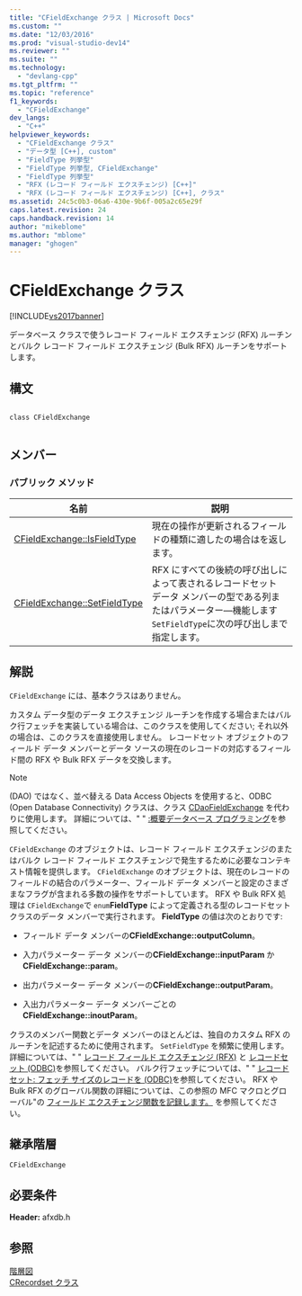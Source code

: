 ```yaml
---
title: "CFieldExchange クラス | Microsoft Docs"
ms.custom: ""
ms.date: "12/03/2016"
ms.prod: "visual-studio-dev14"
ms.reviewer: ""
ms.suite: ""
ms.technology: 
  - "devlang-cpp"
ms.tgt_pltfrm: ""
ms.topic: "reference"
f1_keywords: 
  - "CFieldExchange"
dev_langs: 
  - "C++"
helpviewer_keywords: 
  - "CFieldExchange クラス"
  - "データ型 [C++], custom"
  - "FieldType 列挙型"
  - "FieldType 列挙型, CFieldExchange"
  - "FieldType 列挙型"
  - "RFX (レコード フィールド エクスチェンジ) [C++]"
  - "RFX (レコード フィールド エクスチェンジ) [C++], クラス"
ms.assetid: 24c5c0b3-06a6-430e-9b6f-005a2c65e29f
caps.latest.revision: 24
caps.handback.revision: 14
author: "mikeblome"
ms.author: "mblome"
manager: "ghogen"
---
```

# CFieldExchange クラス
[!INCLUDE[vs2017banner](../../assembler/inline/includes/vs2017banner.md)]

データベース クラスで使うレコード フィールド エクスチェンジ \(RFX\) ルーチンとバルク レコード フィールド エクスチェンジ \(Bulk RFX\) ルーチンをサポートします。  
  
## 構文  
  
```  
  
class CFieldExchange  
  
```  
  
## メンバー  
  
### パブリック メソッド  
  
|名前|説明|  
|--------|--------|  
|[CFieldExchange::IsFieldType](../Topic/CFieldExchange::IsFieldType.md)|現在の操作が更新されるフィールドの種類に適したの場合はを返します。|  
|[CFieldExchange::SetFieldType](../Topic/CFieldExchange::SetFieldType.md)|RFX にすべての後続の呼び出しによって表されるレコードセット データ メンバーの型である列またはパラメーター—機能します `SetFieldType`に次の呼び出しまで指定します。|  
  
## 解説  
 `CFieldExchange` には、基本クラスはありません。  
  
 カスタム データ型のデータ エクスチェンジ ルーチンを作成する場合またはバルク行フェッチを実装している場合は、このクラスを使用してください; それ以外の場合は、このクラスを直接使用しません。  レコードセット オブジェクトのフィールド データ メンバーとデータ ソースの現在のレコードの対応するフィールド間の RFX や Bulk RFX データを交換します。  
  
> [!NOTE]
>  \(DAO\) ではなく、並べ替える Data Access Objects を使用すると、ODBC \(Open Database Connectivity\) クラスは、クラス [CDaoFieldExchange](../../mfc/reference/cdaofieldexchange-class.md) を代わりに使用します。  詳細については、" " [:概要データベース プログラミング](../../data/data-access-programming-mfc-atl.md)を参照してください。  
  
 `CFieldExchange` のオブジェクトは、レコード フィールド エクスチェンジのまたはバルク レコード フィールド エクスチェンジで発生するために必要なコンテキスト情報を提供します。  `CFieldExchange` のオブジェクトは、現在のレコードのフィールドの結合のパラメーター、フィールド データ メンバーと設定のさまざまなフラグが含まれる多数の操作をサポートしています。  RFX や Bulk RFX 処理は `CFieldExchange`で `enum`**FieldType** によって定義される型のレコードセット クラスのデータ メンバーで実行されます。  **FieldType** の値は次のとおりです:  
  
-   フィールド データ メンバーの**CFieldExchange::outputColumn**。  
  
-   入力パラメーター データ メンバーの**CFieldExchange::inputParam** か **CFieldExchange::param**。  
  
-   出力パラメーター データ メンバーの**CFieldExchange::outputParam**。  
  
-   入出力パラメーター データ メンバーごとの**CFieldExchange::inoutParam**。  
  
 クラスのメンバー関数とデータ メンバーのほとんどは、独自のカスタム RFX のルーチンを記述するために使用されます。  `SetFieldType` を頻繁に使用します。  詳細については、" " [レコード フィールド エクスチェンジ \(RFX\)](../../data/odbc/record-field-exchange-rfx.md) と [レコードセット \(ODBC\)](../../data/odbc/recordset-odbc.md)を参照してください。  バルク行フェッチについては、" " [レコードセット: フェッチ サイズのレコードを \(ODBC\)](../Topic/Recordset:%20Fetching%20Records%20in%20Bulk%20\(ODBC\).md)を参照してください。  RFX や Bulk RFX のグローバル関数の詳細については、この参照の MFC マクロとグローバル"の [フィールド エクスチェンジ関数を記録します。](../../mfc/reference/record-field-exchange-functions.md) を参照してください。  
  
## 継承階層  
 `CFieldExchange`  
  
## 必要条件  
 **Header:** afxdb.h  
  
## 参照  
 [階層図](../../mfc/hierarchy-chart.md)   
 [CRecordset クラス](../Topic/CRecordset%20Class.md)